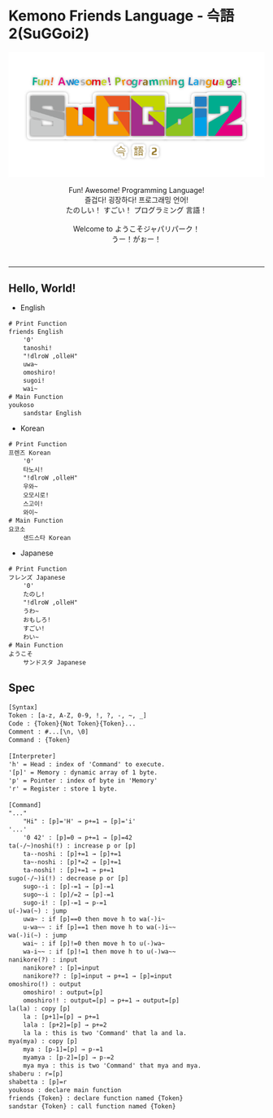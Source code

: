 # Kemono Friends Language - 슥語2(SuGGoi2)

![Title Logo](./logo.png)
<p style="text-align: center;">
Fun! Awesome! Programming Language!<br>
즐겁다! 굉장하다! 프로그래밍 언어!<br>
たのしい！ すごい！ プログラミング 言語！<br>
<br>
Welcome to ようこそジャパリパーク！<br>
うー！がぉー！<br>
</p>

<br>

---

## Hello, World!

- English
```
# Print Function
friends English
    '0'
    tanoshi!
    "!dlroW ,olleH"
    uwa~
    omoshiro!
    sugoi!
    wai~
# Main Function
youkoso
    sandstar English
```

- Korean
```
# Print Function
프렌즈 Korean
    '0'
    타노시!
    "!dlroW ,olleH"
    우와~
    오모시로!
    스고이!
    와이~
# Main Function
요코소
    샌드스타 Korean
```

- Japanese
```
# Print Function
フレンズ Japanese
    '0'
    たのし!
    "!dlroW ,olleH"
    うわ~
    おもしろ!
    すごい!
    わい~
# Main Function
ようこそ
    サンドスタ Japanese
```

## Spec

```
[Syntax]
Token : [a-z, A-Z, 0-9, !, ?, -, ~, _]
Code : {Token}{Not Token}{Token}...
Comment : #...[\n, \0]
Command : {Token}

[Interpreter]
'h' = Head : index of 'Command' to execute.
'[p]' = Memory : dynamic array of 1 byte.
'p' = Pointer : index of byte in 'Memory'
'r' = Register : store 1 byte.

[Command]
"..."
    "Hi" : [p]='H' → p+=1 → [p]='i'
'...'
    '0 42' : [p]=0 → p+=1 → [p]=42
ta(-/~)noshi(!) : increase p or [p]
    ta--noshi : [p]+=1 → [p]+=1
    ta~-noshi : [p]*=2 → [p]+=1
    ta-noshi! : [p]+=1 → p+=1
sugo(-/~)i(!) : decrease p or [p]
    sugo--i : [p]-=1 → [p]-=1
    sugo~-i : [p]/=2 → [p]-=1
    sugo-i! : [p]-=1 → p-=1
u(-)wa(~) : jump
    uwa~ : if [p]==0 then move h to wa(-)i~
    u-wa~~ : if [p]==1 then move h to wa(-)i~~
wa(-)i(~) : jump
    wai~ : if [p]!=0 then move h to u(-)wa~
    wa-i~~ : if [p]!=1 then move h to u(-)wa~~
nanikore(?) : input
    nanikore? : [p]=input
    nanikore?? : [p]=input → p+=1 → [p]=input
omoshiro(!) : output
    omoshiro! : output=[p]
    omoshiro!! : output=[p] → p+=1 → output=[p]
la(la) : copy [p]
    la : [p+1]=[p] → p+=1
    lala : [p+2]=[p] → p+=2
    la la : this is two 'Command' that la and la.
mya(mya) : copy [p]
    mya : [p-1]=[p] → p-=1
    myamya : [p-2]=[p] → p-=2
    mya mya : this is two 'Command' that mya and mya.
shaberu : r=[p]
shabetta : [p]=r
youkoso : declare main function
friends {Token} : declare function named {Token}
sandstar {Token} : call function named {Token}
```

